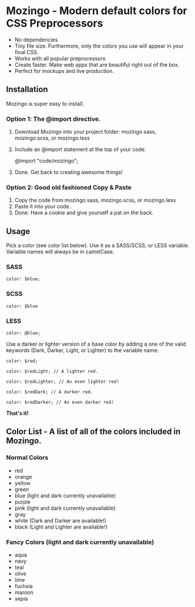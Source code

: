 # Mozingo - Modern default colors for CSS Preprocessors

- No dependencies
- Tiny file size. Furthermore, only the colors you use will appear in your final CSS. 
- Works with all popular preprocessors
- Create faster. Make web apps that are beautiful right out of the box. 
- Perfect for mockups and live production. 

## Installation

Mozingo is super easy to install. 

### Option 1: The @import directive. 

1. Download Mozingo into your project folder: mozingo.sass, mozingo.scss, or mozingo.less
2. Include an @import statement at the top of your code. 
    
    @import "code/mozingo";
    
3. Done. Get back to creating awesome things!

### Option 2: Good old fashioned Copy & Paste
1. Copy the code from mozingo.sass, mozingo.scss, or mozingo.less
2. Paste it into your code. 
3. Done. Have a cookie and give yourself a pat on the back. 


## Usage

Pick a color (see color list below). Use it as a SASS/SCSS, or LESS variable. Variable names will always be in camelCase.

### SASS

    color: $blue;
    
### SCSS
    
    color: $blue
    
### LESS
    
    color: @blue;
 

Use a darker or lighter version of a base color by adding a one of the valid keywords (Dark, Darker, Light, or Lighter) to the variable name:
    
    color: $red;
    
    color: $redLight; // A lighter red.
    
    color: $redLighter; // An even lighter red!
    
    color: $redDark; // A darker red.
    
    color: $redDarker; // An even darker red!
    

**That's it!**

## Color List - A list of all of the colors included in Mozingo.
    
### Normal Colors

- red
- orange
- yellow
- green
- blue (light and dark currently unavailable)
- purple
- pink (light and dark currently unavailable)
- gray
- white (Dark and Darker are available!)
- black (Light and Lighter are available!)

### Fancy Colors (light and dark currently unavailable)

- aqua
- navy
- teal
- olive
- lime
- fuchsia
- maroon
- sepia
